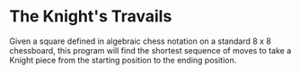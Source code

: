 # The Knight's Travails 

Given a square defined in algebraic chess notation on a standard 8 x 8 chessboard, this program will find the shortest sequence of moves to take a Knight piece from the starting position to the ending position.

